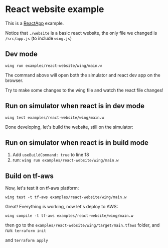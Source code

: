 # React website example

This is a [ReactApp](https://www.winglang.io/docs/standard-library/ex/react-app) example. 

Notice that `./website` is a basic react website, the only file we changed is `/src/app.js` (to include `wing.js`) 

## Dev mode

`wing run examples/react-website/wing/main.w`

The command above will open both the simulator and react dev app on the browser.

Try to make some changes to the wing file and watch the react file changes!

## Run on simulator when react is in dev mode

`wing test examples/react-website/wing/main.w`

Done developing, let's build the website, still on the simulator:

## Run on simulator when react is in build mode

1. Add `useBuildCommand: true` to line 18
2. run:
`wing run examples/react-website/wing/main.w`

## Build on tf-aws

Now, let's test it on tf-aws platform:

`wing test -t tf-aws examples/react-website/wing/main.w`

Great! Everything is working, now let's deploy to AWS:

`wing compile -t tf-aws examples/react-website/wing/main.w`

then go to the `examples/react-website/wing/target/main.tfaws` folder, and run:
`terraform init`

and
`terraform apply`
